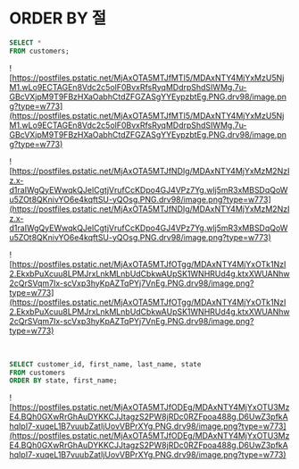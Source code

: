 # ORDER BY 절

```sql
SELECT *
FROM customers;
```

![https://postfiles.pstatic.net/MjAxOTA5MTJfMTI5/MDAxNTY4MjYxMzU5NjM1.wLo9ECTAGEn8Vdc2c5olF0BvxRfsRyqMDdrpShdSIWMg.7u-GBcVXjpM9T9FBzHXaOabhCtdZFGZASgYYEypzbtEg.PNG.drv98/image.png?type=w773](https://postfiles.pstatic.net/MjAxOTA5MTJfMTI5/MDAxNTY4MjYxMzU5NjM1.wLo9ECTAGEn8Vdc2c5olF0BvxRfsRyqMDdrpShdSIWMg.7u-GBcVXjpM9T9FBzHXaOabhCtdZFGZASgYYEypzbtEg.PNG.drv98/image.png?type=w773)

![https://postfiles.pstatic.net/MjAxOTA5MTJfNDIg/MDAxNTY4MjYxMzM2NzIz.x-d1raIWgQyEWwqkQJelCgtjVrufCcKDpo4GJ4VPz7Yg.wlj5mR3xMBSDqQoWu5ZOt8QKnivYO6e4kqftSU-yQOsg.PNG.drv98/image.png?type=w773](https://postfiles.pstatic.net/MjAxOTA5MTJfNDIg/MDAxNTY4MjYxMzM2NzIz.x-d1raIWgQyEWwqkQJelCgtjVrufCcKDpo4GJ4VPz7Yg.wlj5mR3xMBSDqQoWu5ZOt8QKnivYO6e4kqftSU-yQOsg.PNG.drv98/image.png?type=w773)

![https://postfiles.pstatic.net/MjAxOTA5MTJfOTgg/MDAxNTY4MjYxOTk1NzI2.EkxbPuXcuu8LPMJrxLnkMLnbUdCbkwAUpSK1WNHRUd4g.ktxXWUANhw2cQrSVqm7Ix-scVxp3hyKpAZTqPYj7VnEg.PNG.drv98/image.png?type=w773](https://postfiles.pstatic.net/MjAxOTA5MTJfOTgg/MDAxNTY4MjYxOTk1NzI2.EkxbPuXcuu8LPMJrxLnkMLnbUdCbkwAUpSK1WNHRUd4g.ktxXWUANhw2cQrSVqm7Ix-scVxp3hyKpAZTqPYj7VnEg.PNG.drv98/image.png?type=w773)

<br>

```sql
SELECT customer_id, first_name, last_name, state
FROM customers
ORDER BY state, first_name;
```

![https://postfiles.pstatic.net/MjAxOTA5MTJfODEg/MDAxNTY4MjYxOTU3MzE4.BQh0GXwRrGhAuDYKKCJJtagzS2PW8jRDc0RZFpoa488g.D6UwZ3pfkAhqIpI7-xuqeL1B7vuubZatIjUovVBPrXYg.PNG.drv98/image.png?type=w773](https://postfiles.pstatic.net/MjAxOTA5MTJfODEg/MDAxNTY4MjYxOTU3MzE4.BQh0GXwRrGhAuDYKKCJJtagzS2PW8jRDc0RZFpoa488g.D6UwZ3pfkAhqIpI7-xuqeL1B7vuubZatIjUovVBPrXYg.PNG.drv98/image.png?type=w773)

